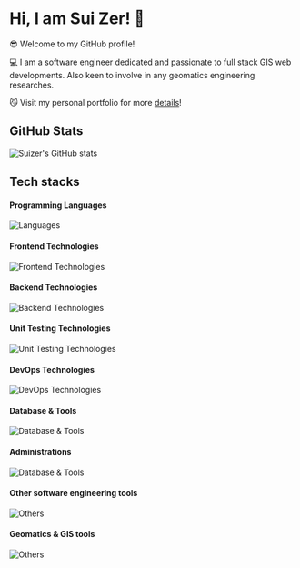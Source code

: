 # Hi, I am Sui Zer! 👋

:sunglasses:
Welcome to my GitHub profile!

:computer:
I am a software engineer dedicated and passionate to full stack GIS web developments. Also keen to involve in any geomatics engineering researches.

:smirk_cat: 
Visit my personal portfolio for more [details](https://suizer98.github.io/portfolio/)!

## GitHub Stats
![Suizer's GitHub stats](https://github-readme-stats.vercel.app/api?username=Suizer98&show_icons=true&theme=vue-dark)

## Tech stacks

#### Programming Languages
![Languages](https://skillicons.dev/icons?i=ts,js,python,css,html,matlab,octave,r,cpp,c,go)

#### Frontend Technologies
![Frontend Technologies](https://skillicons.dev/icons?i=react,nextjs,tailwind,vite,npm,yarn,qt)

#### Backend Technologies
![Backend Technologies](https://skillicons.dev/icons?i=django,flask,fastapi,redis,prisma,selenium)

#### Unit Testing Technologies
![Unit Testing Technologies](https://skillicons.dev/icons?i=vitest,jest)

#### DevOps Technologies
![DevOps Technologies](https://skillicons.dev/icons?i=docker,azure,gitlab,githubactions,ansible,nginx,gcp)

#### Database & Tools
![Database & Tools](https://skillicons.dev/icons?i=postgres,mysql,mongodb,sqlite)

#### Administrations
![Database & Tools](https://skillicons.dev/icons?i=redhat,windows,ubuntu,linux,bash,powershell)

#### Other software engineering tools
![Others](https://skillicons.dev/icons?i=git,github,netlify,vercel,heroku,anaconda,vscode,sublime,vim,visualstudio,cmake,postman,opencv,notion)

#### Geomatics & GIS tools
![Others](https://skillicons.dev/icons?i=autocad,sketchup)
